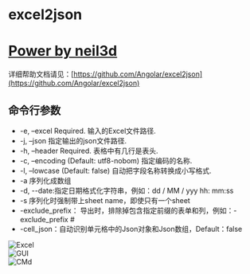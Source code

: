 # excel2json
# [Power by neil3d](https://github.com/neil3d/excel2json)

详细帮助文档请见：[https://github.com/Angolar/excel2json](https://github.com/Angolar/excel2json)

## 命令行参数

* -e, –excel Required. 输入的Excel文件路径.
* -j, –json 指定输出的json文件路径.
* -h, –header Required. 表格中有几行是表头.
* -c, –encoding (Default: utf8-nobom) 指定编码的名称.
* -l, –lowcase (Default: false) 自动把字段名称转换成小写格式.
* -a 序列化成数组
* -d, --date:指定日期格式化字符串，例如：dd / MM / yyy hh: mm:ss
* -s 序列化时强制带上sheet name，即使只有一个sheet
* -exclude_prefix： 导出时，排除掉包含指定前缀的表单和列，例如：-exclude_prefix #
* -cell_json：自动识别单元格中的Json对象和Json数组，Default：false


![Excel](./Docs/excel.png)  
![GUI](./Docs/gui.png)  
![CMd](./Docs/cmd.png)  



